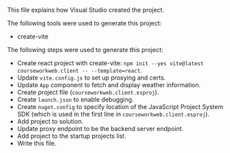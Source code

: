 This file explains how Visual Studio created the project.

The following tools were used to generate this project:
- create-vite

The following steps were used to generate this project:
- Create react project with create-vite: `npm init --yes vite@latest courseworkweb.client -- --template=react`.
- Update `vite.config.js` to set up proxying and certs.
- Update `App` component to fetch and display weather information.
- Create project file (`courseworkweb.client.esproj`).
- Create `launch.json` to enable debugging.
- Create `nuget.config` to specify location of the JavaScript Project System SDK (which is used in the first line in `courseworkweb.client.esproj`).
- Add project to solution.
- Update proxy endpoint to be the backend server endpoint.
- Add project to the startup projects list.
- Write this file.
